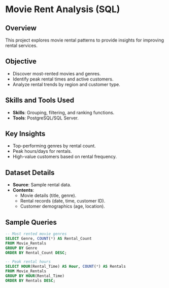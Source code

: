 # **Movie Rent Analysis (SQL)**  

## **Overview**  
This project explores movie rental patterns to provide insights for improving rental services.  

## **Objective**  
- Discover most-rented movies and genres.  
- Identify peak rental times and active customers.  
- Analyze rental trends by region and customer type.  

## **Skills and Tools Used**  
- **Skills**: Grouping, filtering, and ranking functions.  
- **Tools**: PostgreSQL/SQL Server.  

## **Key Insights**  
- Top-performing genres by rental count.  
- Peak hours/days for rentals.  
- High-value customers based on rental frequency.  

## **Dataset Details**  
- **Source**: Sample rental data.  
- **Contents**:  
  - Movie details (title, genre).  
  - Rental records (date, time, customer ID).  
  - Customer demographics (age, location).  

## **Sample Queries**  
```sql
-- Most rented movie genres
SELECT Genre, COUNT(*) AS Rental_Count
FROM Movie_Rentals
GROUP BY Genre
ORDER BY Rental_Count DESC;

-- Peak rental hours
SELECT HOUR(Rental_Time) AS Hour, COUNT(*) AS Rentals
FROM Movie_Rentals
GROUP BY HOUR(Rental_Time)
ORDER BY Rentals DESC;
